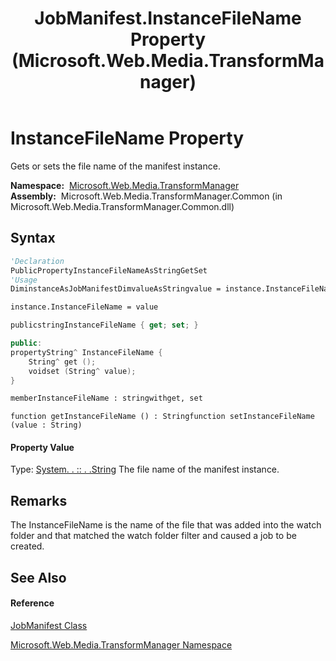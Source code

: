 ﻿---
title: JobManifest.InstanceFileName Property  (Microsoft.Web.Media.TransformManager)
TOCTitle: InstanceFileName Property
ms:assetid: P:Microsoft.Web.Media.TransformManager.JobManifest.InstanceFileName
ms:mtpsurl: https://msdn.microsoft.com/en-us/library/microsoft.web.media.transformmanager.jobmanifest.instancefilename(v=VS.90)
ms:contentKeyID: 35520982
ms.date: 06/14/2012
mtps_version: v=VS.90
f1_keywords:
- Microsoft.Web.Media.TransformManager.JobManifest.set_InstanceFileName
- Microsoft.Web.Media.TransformManager.JobManifest.InstanceFileName
- Microsoft.Web.Media.TransformManager.JobManifest.get_InstanceFileName
dev_langs:
- CSharp
- JScript
- VB
- FSharp
- c++
api_location:
- Microsoft.Web.Media.TransformManager.Common.dll
api_name:
- Microsoft.Web.Media.TransformManager.JobManifest.get_InstanceFileName
- Microsoft.Web.Media.TransformManager.JobManifest.InstanceFileName
- Microsoft.Web.Media.TransformManager.JobManifest.set_InstanceFileName
api_type:
- Managed
topic_type:
- apiref
- kbSyntax
product_family_name: VS
ROBOTS: INDEX,FOLLOW
---

# InstanceFileName Property

Gets or sets the file name of the manifest instance.

**Namespace:**  [Microsoft.Web.Media.TransformManager](microsoft-web-media-transformmanager-namespace.md)  
**Assembly:**  Microsoft.Web.Media.TransformManager.Common (in Microsoft.Web.Media.TransformManager.Common.dll)

## Syntax

``` vb
'Declaration
PublicPropertyInstanceFileNameAsStringGetSet
'Usage
DiminstanceAsJobManifestDimvalueAsStringvalue = instance.InstanceFileName

instance.InstanceFileName = value
```

``` csharp
publicstringInstanceFileName { get; set; }
```

``` c++
public:
propertyString^ InstanceFileName {
    String^ get ();
    voidset (String^ value);
}
```

``` fsharp
memberInstanceFileName : stringwithget, set
```

``` jscript
function getInstanceFileName () : Stringfunction setInstanceFileName (value : String)
```

#### Property Value

Type: [System. . :: . .String](https://msdn.microsoft.com/en-us/library/s1wwdcbf\(v=vs.90\))  
The file name of the manifest instance.  

## Remarks

The InstanceFileName is the name of the file that was added into the watch folder and that matched the watch folder filter and caused a job to be created.

## See Also

#### Reference

[JobManifest Class](jobmanifest-class-microsoft-web-media-transformmanager.md)

[Microsoft.Web.Media.TransformManager Namespace](microsoft-web-media-transformmanager-namespace.md)

